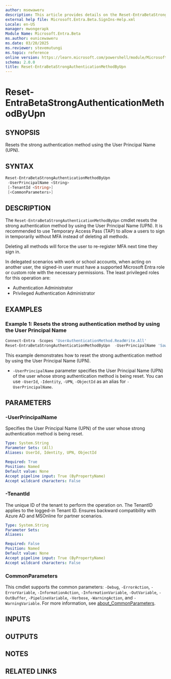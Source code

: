 ```yaml
---
author: msewaweru
description: This article provides details on the Reset-EntraBetaStrongAuthenticationMethodByUpn command.
external help file: Microsoft.Entra.Beta.SignIns-Help.xml
Locale: en-US
manager: mwongerapk
Module Name: Microsoft.Entra.Beta
ms.author: eunicewaweru
ms.date: 03/20/2025
ms.reviewer: stevemutungi
ms.topic: reference
online version: https://learn.microsoft.com/powershell/module/Microsoft.Entra.Beta/Reset-EntraBetaStrongAuthenticationMethodByUpn
schema: 2.0.0
title: Reset-EntraBetaStrongAuthenticationMethodByUpn
---
```


# Reset-EntraBetaStrongAuthenticationMethodByUpn

## SYNOPSIS

Resets the strong authentication method using the User Principal Name (UPN).

## SYNTAX

```powershell
Reset-EntraBetaStrongAuthenticationMethodByUpn
 -UserPrincipalName <String>
 [-TenantId <String>]
 [<CommonParameters>]
```

## DESCRIPTION

The `Reset-EntraBetaStrongAuthenticationMethodByUpn` cmdlet resets the strong authentication method by using the User Principal Name (UPN). It is recommended to use Temporary Access Pass (TAP) to allow a users to sign in temporarily without MFA instead of deleting all methods.

Deleting all methods will force the user to re-register MFA next time they sign in.

In delegated scenarios with work or school accounts, when acting on another user, the signed-in user must have a supported Microsoft Entra role or custom role with the necessary permissions. The least privileged roles for this operation are:

- Authentication Administrator  
- Privileged Authentication Administrator

## EXAMPLES

### Example 1: Resets the strong authentication method by using the User Principal Name

```powershell
Connect-Entra -Scopes 'UserAuthenticationMethod.ReadWrite.All'
Reset-EntraBetaStrongAuthenticationMethodByUpn  -UserPrincipalName 'SawyerM@contoso.com'
```

This example demonstrates how to reset the strong authentication method by using the User Principal Name (UPN).

- `-UserPrincipalName` parameter specifies the User Principal Name (UPN) of the user whose strong authentication method is being reset. You can use `-UserId`, `-Identity`, `-UPN`, `-ObjectId` as an alias for `-UserPrincipalName`.

## PARAMETERS

### -UserPrincipalName

Specifies the User Principal Name (UPN) of the user whose strong authentication method is being reset.

```yaml
Type: System.String
Parameter Sets: (All)
Aliases: UserId, Identity, UPN, ObjectId

Required: True
Position: Named
Default value: None
Accept pipeline input: True (ByPropertyName)
Accept wildcard characters: False
```

### -TenantId

The unique ID of the tenant to perform the operation on. The TenantID applies to the logged-in Tenant ID. Ensures backward compatibility with Azure AD and MSOnline for partner scenarios.

```yaml
Type: System.String
Parameter Sets: 
Aliases:

Required: False
Position: Named
Default value: None
Accept pipeline input: True (ByPropertyName)
Accept wildcard characters: False
```

### CommonParameters

This cmdlet supports the common parameters: `-Debug`, `-ErrorAction`, `-ErrorVariable`, `-InformationAction`, `-InformationVariable`, `-OutVariable`, `-OutBuffer`, `-PipelineVariable`, `-Verbose`, `-WarningAction`, and `-WarningVariable`. For more information, see [about_CommonParameters](https://go.microsoft.com/fwlink/?LinkID=113216).

## INPUTS

## OUTPUTS

## NOTES

## RELATED LINKS

